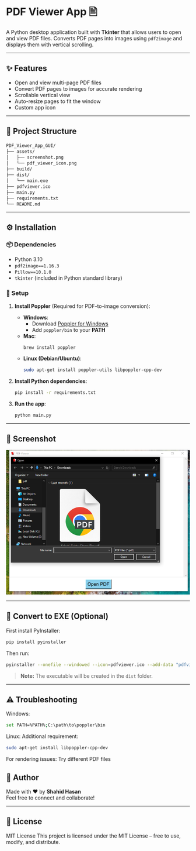 # PDF Viewer App 🖹  

A Python desktop application built with **Tkinter** that allows users to open and view PDF files. Converts PDF pages into images using `pdf2image` and displays them with vertical scrolling.  

---

## ✨ Features  
- Open and view multi-page PDF files  
- Convert PDF pages to images for accurate rendering  
- Scrollable vertical view  
- Auto-resize pages to fit the window  
- Custom app icon  

---

## 📂 Project Structure 
``` 
PDF_Viewer_App_GUI/
├── assets/
│   ├── screenshot.png
│   └── pdf_viewer_icon.png
├── build/
├── dist/
│   └── main.exe
├── pdfviewer.ico
├── main.py
├── requirements.txt
└── README.md
```

---

## ⚙️ Installation  

### 📦 Dependencies  
- Python 3.10  
- `pdf2image==1.16.3`  
- `Pillow==10.1.0`  
- `tkinter` (included in Python standard library)  

### 🔧 Setup  
1. **Install Poppler** (Required for PDF-to-image conversion):  
   - **Windows**:  
     - Download [Poppler for Windows](https://poppler.freedesktop.org/)  
     - Add `poppler/bin` to your **PATH**  
   - **Mac**:  
     ```bash
     brew install poppler
     ```  
   - **Linux (Debian/Ubuntu)**:  
     ```bash
     sudo apt-get install poppler-utils libpoppler-cpp-dev
     ```  

2. **Install Python dependencies**:  
   ```bash
   pip install -r requirements.txt
   ```
3. **Run the app**:
   ```bash
   python main.py
   ```
---

## 📸 Screenshot

![PDF Viewer App](assets/screenshot.png)

---

## 🧊 Convert to EXE (Optional)
First install PyInstaller:

```bash
pip install pyinstaller
```
Then run:

```bash
pyinstaller --onefile --windowed --icon=pdfviewer.ico --add-data "pdfviewer.ico;." main.py
```
> **Note:** The executable will be created in the `dist` folder.

---

## ⚠️ Troubleshooting
Windows: 
```bash
set PATH=%PATH%;C:\path\to\poppler\bin
```
Linux: Additional requirement:

```bash
sudo apt-get install libpoppler-cpp-dev
```
For rendering issues: Try different PDF files

## 👤 Author

Made with ❤️ by **Shahid Hasan**  
Feel free to connect and collaborate!

---

## 📄 License
MIT License
This project is licensed under the MIT License – free to use, modify, and distribute.
